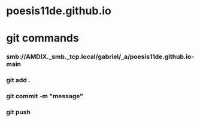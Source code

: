 # poesis11de.github.io

# git commands
### smb://AMDIX._smb._tcp.local/gabriel/_a/poesis11de.github.io-main
### git add .
### git commit -m "message"
### git push
